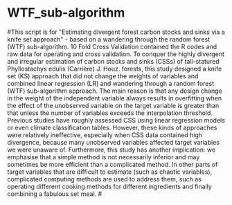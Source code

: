 # WTF_sub-algorithm 
#This script is for "Estimating divergent forest carbon stocks and sinks via a knife set approach" - based on a wandering through the random forest (WTF) sub-algorithm. 10 Fold Cross Validation contained the R codes and raw data for operating and cross validation. To conquer the highly divergent and irregular estimation of carbon stocks and sinks (CSSs) of tall-statured Phyllostachys edulis (Carrière) J. Houz. forests, this study designed a knife set (KS) approach that did not change the weights of variables and combined linear regression (LR) and wandering through a random forest (WTF) sub-algorithm approach. The main reason is that any design change in the weight of the independent variable always results in overfitting when the effect of the unobserved variable on the target variable is greater than that unless the number of variables exceeds the interpolation threshold. Previous studies have roughly assessed CSS using linear regression models or even climate classification tables. However, these kinds of approaches were relatively ineffective, especially when CSS data contained high divergence, because many unobserved variables affected target variables we were unaware of. Furthermore, this study has another implication: we emphasise that a simple method is not necessarily inferior and may sometimes be more efficient than a complicated method. In other parts of target variables that are difficult to estimate (such as chaotic variables), complicated computing methods are used to address them, such as operating different cooking methods for different ingredients and finally combining a fabulous set meal. #
